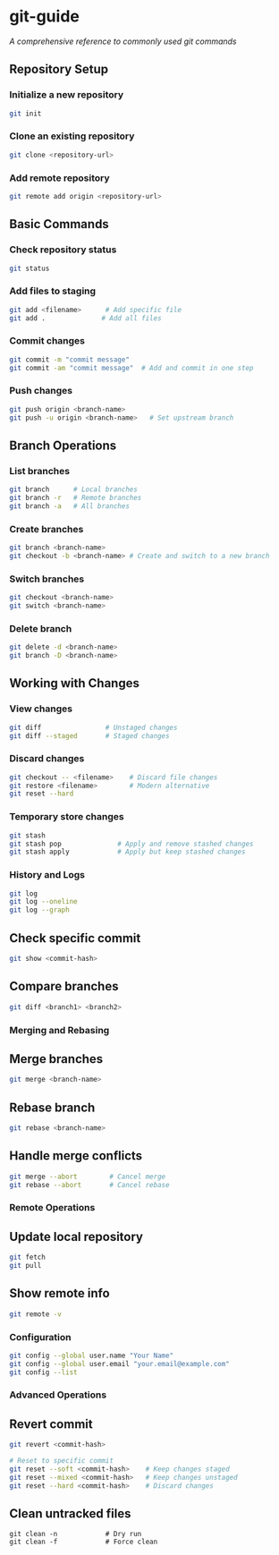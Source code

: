 # git-guide
*A comprehensive reference to commonly used git commands*

## Repository Setup

### Initialize a new repository
```bash
git init
```
### Clone an existing repository
```bash
git clone <repository-url>
```
### Add remote repository
```bash
git remote add origin <repository-url>
```
## Basic Commands

### Check repository status
```bash
git status
```
### Add files to staging
```bash
git add <filename>      # Add specific file
git add .              # Add all files
```
### Commit changes
```bash
git commit -m "commit message"
git commit -am "commit message"  # Add and commit in one step    
```
### Push changes
```bash
git push origin <branch-name>
git push -u origin <branch-name>   # Set upstream branch
```
## Branch Operations

### List branches
```bash
git branch      # Local branches
git branch -r   # Remote branches
git branch -a   # All branches
```
### Create branches
```bash
git branch <branch-name>
git checkout -b <branch-name> # Create and switch to a new branch
```
### Switch branches
```bash
git checkout <branch-name>
git switch <branch-name>
```
### Delete branch
```bash
git delete -d <branch-name>
git branch -D <branch-name>
```

## Working with Changes

### View changes
```bash
git diff                # Unstaged changes
git diff --staged       # Staged changes
```
### Discard changes
```bash
git checkout -- <filename>    # Discard file changes
git restore <filename>        # Modern alternative
git reset --hard    
```
### Temporary store changes
```bash
git stash
git stash pop              # Apply and remove stashed changes
git stash apply            # Apply but keep stashed changes
```
### History and Logs
```bash
git log
git log --oneline
git log --graph
```
## Check specific commit
```bash
git show <commit-hash>
```
## Compare branches
```bash
git diff <branch1> <branch2>
```
### Merging and Rebasing
## Merge branches
```bash
git merge <branch-name>
```
## Rebase branch
```bash
git rebase <branch-name>
```
## Handle merge conflicts
```bash
git merge --abort        # Cancel merge
git rebase --abort       # Cancel rebase
```

### Remote Operations

## Update local repository
```bash
git fetch
git pull
```
## Show remote info
```bash
git remote -v
```

### Configuration
```bash
git config --global user.name "Your Name"
git config --global user.email "your.email@example.com"
git config --list
```
### Advanced Operations
## Revert commit
```bash
git revert <commit-hash>

# Reset to specific commit
git reset --soft <commit-hash>    # Keep changes staged
git reset --mixed <commit-hash>   # Keep changes unstaged
git reset --hard <commit-hash>    # Discard changes

```
## Clean untracked files
```git
git clean -n            # Dry run
git clean -f            # Force clean
```
